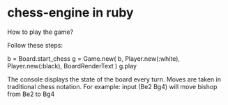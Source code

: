 # chess-engine in ruby

How to play the game?

Follow these steps:

b = Board.start_chess
g = Game.new(
 b,
 Player.new(:white),
 Player.new(:black),
 BoardRenderText
)
 g.play
 
 The console displays the state of the board every turn. Moves are taken in traditional chess notation. For example:
 input (Be2  Bg4) will move bishop from Be2 to Bg4


